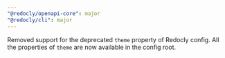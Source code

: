 ```yaml
---
"@redocly/openapi-core": major
"@redocly/cli": major
---
```


Removed support for the deprecated `theme` property of Redocly config.
All the properties of `theme` are now available in the config root.
